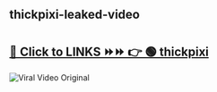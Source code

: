 
 ## thickpixi-leaked-video 

# <h2><a href="https://clipsfans.com/thickpixi&ref=git">🔗 Click to LINKS ⏩⏩ 👉 🟢 thickpixi </a></h2>

<a href="https://clipsfans.com/thickpixi&ref=git" rel="nofollow" data-target="animated-image.originalLink"><img src="https://i.ibb.co.com/xMMVF88/686577567.gif" alt="Viral Video Original" style="max-width: 100%; display: inline-block;" data-target="animated-image.originalImage"></a>
